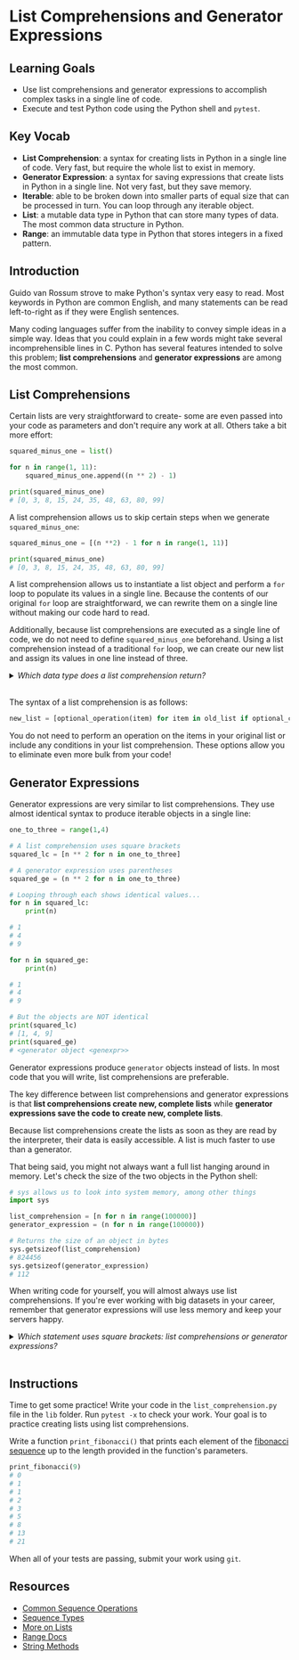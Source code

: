 # List Comprehensions and Generator Expressions

## Learning Goals

- Use list comprehensions and generator expressions to accomplish complex tasks
in a single line of code.
- Execute and test Python code using the Python shell and `pytest`.

## Key Vocab

- **List Comprehension**: a syntax for creating lists in Python in a single
line of code. Very fast, but require the whole list to exist in memory.
- **Generator Expression**: a syntax for saving expressions that create lists
in Python in a single line. Not very fast, but they save memory.
- **Iterable**: able to be broken down into smaller parts of equal size that
can be processed in turn. You can loop through any iterable object.
- **List**: a mutable data type in Python that can store many types of data.
The most common data structure in Python.
- **Range**: an immutable data type in Python that stores integers in a fixed
pattern.

## Introduction

Guido van Rossum strove to make Python's syntax very easy to read. Most
keywords in Python are common English, and many statements can be read
left-to-right as if they were English sentences.

Many coding languages suffer from the inability to convey simple ideas in a
simple way. Ideas that you could explain in a few words might take several
incomprehensible lines in C. Python has several features intended to solve this
problem; **list comprehensions** and **generator expressions** are among the
most common.

## List Comprehensions

Certain lists are very straightforward to create- some are even passed into
your code as parameters and don't require any work at all. Others take a bit
more effort:

```py
squared_minus_one = list()

for n in range(1, 11):
    squared_minus_one.append((n ** 2) - 1)

print(squared_minus_one)
# [0, 3, 8, 15, 24, 35, 48, 63, 80, 99]
```

A list comprehension allows us to skip certain steps when we generate
`squared_minus_one`:

```py
squared_minus_one = [(n **2) - 1 for n in range(1, 11)]

print(squared_minus_one)
# [0, 3, 8, 15, 24, 35, 48, 63, 80, 99]
```

A list comprehension allows us to instantiate a list object and perform a `for`
loop to populate its values in a single line. Because the contents of our
original `for` loop are straightforward, we can rewrite them on a single line
without making our code hard to read.

Additionally, because list comprehensions are executed as a single line of code,
we do not need to define `squared_minus_one` beforehand. Using a list
comprehension instead of a traditional `for` loop, we can create our new
list and assign its values in one line instead of three.

<details><summary><em>Which data type does a list comprehension return?</em></summary>
<p>

<h3>A list!</h3>

<code>my_lc = [n for n in range(10)]</code><br/>
<code>type(my_lc)</code><br/>
<code># <class 'list'></code>

</p>
</details>
<br/>

The syntax of a list comprehension is as follows:

```py
new_list = [optional_operation(item) for item in old_list if optional_condition == True]
```

You do not need to perform an operation on the items in your original list or
include any conditions in your list comprehension. These options allow you to
eliminate even more bulk from your code!

## Generator Expressions

Generator expressions are very similar to list comprehensions. They use almost
identical syntax to produce iterable objects in a single line:

```py
one_to_three = range(1,4)

# A list comprehension uses square brackets
squared_lc = [n ** 2 for n in one_to_three]

# A generator expression uses parentheses
squared_ge = (n ** 2 for n in one_to_three)

# Looping through each shows identical values...
for n in squared_lc:
    print(n)

# 1
# 4
# 9

for n in squared_ge:
    print(n)

# 1
# 4
# 9

# But the objects are NOT identical
print(squared_lc)
# [1, 4, 9]
print(squared_ge)
# <generator object <genexpr>>
```

Generator expressions produce `generator` objects instead of lists. In most
code that you will write, list comprehensions are preferable.

The key difference between list comprehensions and generator expressions is
that **list comprehensions create new, complete lists** while **generator
expressions save the code to create new, complete lists**.

Because list comprehensions create the lists as soon as they are read by the
interpreter, their data is easily accessible. A list is much faster to use than
a generator.

That being said, you might not always want a full list hanging around in
memory. Let's check the size of the two objects in the Python shell:

```py
# sys allows us to look into system memory, among other things
import sys

list_comprehension = [n for n in range(100000)]
generator_expression = (n for n in range(100000))

# Returns the size of an object in bytes
sys.getsizeof(list_comprehension)
# 824456
sys.getsizeof(generator_expression)
# 112
```

When writing code for yourself, you will almost always use list comprehensions.
If you're ever working with big datasets in your career, remember that
generator expressions will use less memory and keep your servers happy.

<details><summary><em>Which statement uses square brackets: list comprehensions
or generator expressions?</em></summary>
<p>

<h3>List comprehensions!</h3>

<code>list_comprehension = [n for n in range(10)]</code><br/>
<code>generator_expression = (n for n in range(10))</code><br/>

</p>
</details>
<br/>

## Instructions

Time to get some practice! Write your code in the `list_comprehension.py` file
in the `lib` folder. Run `pytest -x` to check your work. Your goal is to
practice creating lists using list comprehensions.

Write a function `print_fibonacci()` that prints each element of the
[fibonacci sequence][fibonacci sequence] up to the length provided in the
function's parameters.

```py
print_fibonacci(9)
# 0
# 1
# 1
# 2
# 3
# 5
# 8
# 13
# 21
```

When all of your tests are passing, submit your work using `git`.

## Resources

- [Common Sequence Operations][common sequence operations]
- [Sequence Types](https://docs.python.org/3/library/stdtypes.html#sequence-types-list-tuple-range)
- [More on Lists](https://docs.python.org/3/tutorial/datastructures.html#more-on-lists)
- [Range Docs](https://docs.python.org/3/library/stdtypes.html#ranges)
- [String Methods][string methods]

[common sequence operations]: https://docs.python.org/3/library/stdtypes.html#common-sequence-operations
[string methods]: https://www.w3schools.com/python/python_ref_string.asp
[fibonacci sequence]: https://www.mathsisfun.com/numbers/fibonacci-sequence.html
